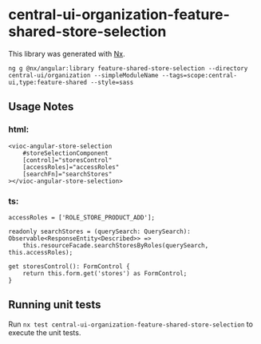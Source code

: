 # central-ui-organization-feature-shared-store-selection

This library was generated with [Nx](https://nx.dev).

`ng g @nx/angular:library feature-shared-store-selection --directory central-ui/organization --simpleModuleName --tags=scope:central-ui,type:feature-shared --style=sass`

## Usage Notes

### html:

```
<vioc-angular-store-selection
    #storeSelectionComponent
    [control]="storesControl"
    [accessRoles]="accessRoles"
    [searchFn]="searchStores"
></vioc-angular-store-selection>
```

### ts:

```
accessRoles = ['ROLE_STORE_PRODUCT_ADD'];

readonly searchStores = (querySearch: QuerySearch): Observable<ResponseEntity<Described>> =>
    this.resourceFacade.searchStoresByRoles(querySearch, this.accessRoles);

get storesControl(): FormControl {
    return this.form.get('stores') as FormControl;
}
```

## Running unit tests

Run `nx test central-ui-organization-feature-shared-store-selection` to execute the unit tests.
